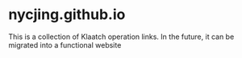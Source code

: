 # nycjing.github.io
This is a collection of Klaatch operation links. In the future, it can be migrated into a functional website
